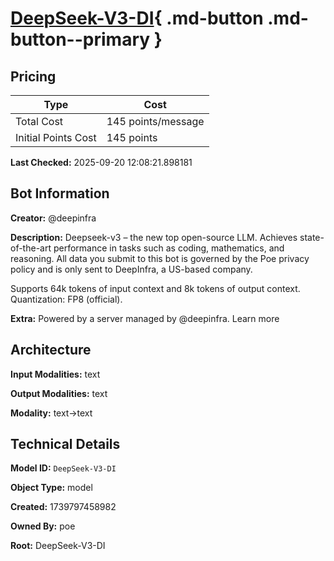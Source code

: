 # [DeepSeek-V3-DI](https://poe.com/DeepSeek-V3-DI){ .md-button .md-button--primary }

## Pricing

| Type | Cost |
|------|------|
| Total Cost | 145 points/message |
| Initial Points Cost | 145 points |

**Last Checked:** 2025-09-20 12:08:21.898181


## Bot Information

**Creator:** @deepinfra

**Description:** Deepseek-v3 – the new top open-source LLM. Achieves state-of-the-art performance in tasks such as coding, mathematics, and reasoning. All data you submit to this bot is governed by the Poe privacy policy and is only sent to DeepInfra, a US-based company.

Supports 64k tokens of input context and 8k tokens of output context. Quantization: FP8 (official).

**Extra:** Powered by a server managed by @deepinfra. Learn more


## Architecture

**Input Modalities:** text

**Output Modalities:** text

**Modality:** text->text


## Technical Details

**Model ID:** `DeepSeek-V3-DI`

**Object Type:** model

**Created:** 1739797458982

**Owned By:** poe

**Root:** DeepSeek-V3-DI
